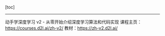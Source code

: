 [toc]

---






动手学深度学习 v2 - 从零开始介绍深度学习算法和代码实现
课程主页：https://courses.d2l.ai/zh-v2/
教材：https://zh-v2.d2l.ai/




































